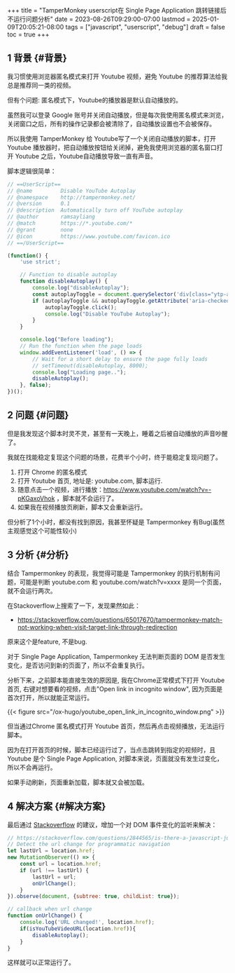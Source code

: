 +++
title = "TamperMonkey userscript在 Single Page Application 跳转链接后不运行问题分析"
date = 2023-08-26T09:29:00-07:00
lastmod = 2025-01-09T20:05:21-08:00
tags = ["javascript", "userscript", "debug"]
draft = false
toc = true
+++

## <span class="section-num">1</span> 背景 {#背景}

我习惯使用浏览器匿名模式来打开 Youtube 视频，避免 Youtube 的推荐算法给我总是推荐同一类的视频。 <br/>

但有个问题: 匿名模式下，Youtube的播放器是默认自动播放的。 <br/>

虽然我可以登录 Google 账号并关闭自动播放，但是每次我使用匿名模式来浏览，关闭窗口之后，所有的操作记录都会被清除了，自动播放设置也不会被保存。 <br/>

所以我使用 TamperMonkey 给 Youtube写了一个关闭自动播放的脚本，打开 Youtube 播放器时，把自动播放按钮给关闭掉，避免我使用浏览器的匿名窗口打开 Youtube 之后，Youtube自动播放导致一直有声音。 <br/>

脚本逻辑很简单： <br/>

```js
// ==UserScript==
// @name         Disable YouTube Autoplay
// @namespace    http://tampermonkey.net/
// @version      0.1
// @description  Automatically turn off YouTube autoplay
// @author       ramsayliang
// @match        https://*.youtube.com/*
// @grant        none
// @icon         https://www.youtube.com/favicon.ico
// ==/UserScript==

(function() {
    'use strict';

    // Function to disable autoplay
    function disableAutoplay() {
        console.log("disableAutoplay");
        const autoplayToggle = document.querySelector('div[class="ytp-autonav-toggle-button"]');
        if (autoplayToggle && autoplayToggle.getAttribute('aria-checked') === 'true') {
            autoplayToggle.click();
            console.log("Disable YouTube Autoplay");
        }
    }

    console.log("Before loading");
    // Run the function when the page loads
    window.addEventListener('load', () => {
        // Wait for a short delay to ensure the page fully loads
        // setTimeout(disableAutoplay, 8000);
        console.log("Loading page..");
        disableAutoplay();
    }, false);
})();
```


## <span class="section-num">2</span> 问题 {#问题}

但是我发现这个脚本时灵不灵，甚至有一天晚上，睡着之后被自动播放的声音吵醒了。 <br/>

我就在找能稳定复现这个问题的场景，花费半个小时，终于能稳定复现问题了。 <br/>

1.  打开 Chrome 的匿名模式 <br/>
2.  打开 Youtube 首页, 地址是: youtube.com, 脚本运行. <br/>
3.  随意点击一个视频，进行播放：<https://www.youtube.com/watch?v=-pKGaxoVhok> ，脚本就不会运行了。 <br/>
4.  如果我在视频播放页刷新，脚本又会重新运行。 <br/>

但分析了1个小时，都没有找到原因，我甚至怀疑是 Tampermonkey 有Bug(虽然主观感觉这个可能性较小) <br/>


## <span class="section-num">3</span> 分析 {#分析}

结合 Tampermonkey 的表现，我觉得可能是 Tampermonkey 的执行机制有问题，可能是判断 youtube.com 和 youtube.com/watch?v=xxxx 是同一个页面，就不会运行两次。 <br/>

在Stackoverflow上搜索了一下，发现果然如此： <br/>

-   <https://stackoverflow.com/questions/65017670/tampermonkey-match-not-working-when-visit-target-link-through-redirection> <br/>

原来这个是feature, 不是bug. <br/>

对于 Single Page Application, Tampermonkey 无法判断页面的 DOM 是否发生变化，是否访问到新的页面了，所以不会重复执行。 <br/>

分析下来，之前脚本能直接生效的原因是, 我在Chrome正常模式下打开 Youtube 首页, 右键对想要看的视频，点击"Open link in incognito window", 因为页面是首次打开，所以就能正常运行。 <br/>

{{< figure src="/ox-hugo/youtube_open_link_in_incognito_window.png" >}} <br/>

但当通过Chrome 匿名模式打开 Youtube 首页，然后再点击视频播放，无法运行脚本。 <br/>

因为在打开首页的时候，脚本已经运行过了，当点击跳转到指定的视频时，且 Youtube 是个 Single Page Application, 对脚本来说，页面就没有发生过变化，所以不会再运行。 <br/>

如果手动刷新，页面重新加载，脚本就又会被加载。 <br/>


## <span class="section-num">4</span> 解决方案 {#解决方案}

最后通过 [Stackoverflow](https://stackoverflow.com/a/39508954) 的建议，增加一个对 DOM 事件变化的监听来解决： <br/>

```javascript
// https://stackoverflow.com/questions/2844565/is-there-a-javascript-jquery-dom-change-listener/39508954#39508954
// Detect the url change for programmatic navigation
let lastUrl = location.href;
new MutationObserver(() => {
    const url = location.href;
    if (url !== lastUrl) {
        lastUrl = url;
        onUrlChange();
    }
}).observe(document, {subtree: true, childList: true});

// callback when url change
function onUrlChange() {
    console.log('URL changed!', location.href);
    if(isYouTubeVideoURL(location.href)){
        disableAutoplay();
    }
}
```

这样就可以正常运行了。 <br/>

